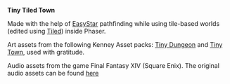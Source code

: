 **Tiny Tiled Town**

Made with the help of [EasyStar](https://github.com/prettymuchbryce/easystarjs)
pathfinding while using tile-based worlds (edited using [Tiled](https://www.mapeditor.org/)) inside Phaser.

Art assets from the following Kenney Asset packs: [Tiny Dungeon](https://kenney.nl/assets/tiny-dungeon)
and [Tiny Town](https://kenney.nl/assets/tiny-town), used with gratitude.

Audio assets from the game Final Fantasy XIV (Square Enix). The original audio assets can be found [here](https://na.finalfantasyxiv.com/lodestone/special/fankit/smartphone_ringtone/)